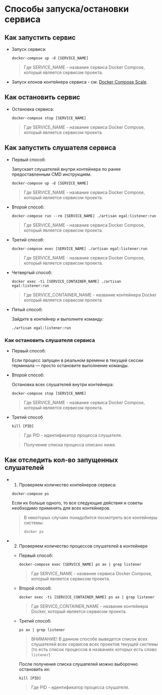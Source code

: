 # Способы запуска/остановки сервиса

## Как запустить сервис

* Запуск сервиса:

  ```shell
  docker-compose up -d [SERVICE_NAME]
  ```

  > Где SERVICE_NAME - название сервиса Docker Compose, который является сервисом проекта.
   
* Запуск клонов контейнера сервиса - см. [Docker Compose Scale](https://docs.docker.com/compose/reference/scale/).

## Как остановить сервис

* Остановка сервиса:

  ```shell
  docker-compose stop [SERVICE_NAME]
  ```

  > Где SERVICE_NAME - название сервиса Docker Compose, который является сервисом проекта.

## Как запустить слушателя сервиса

* Первый способ:

  Запускает слушателей внутри контейнера по ранее предоставленным CMD инструкциям.
  ```shell
  docker-compose up -d [SERVICE_NAME]
  ```

  > Где SERVICE_NAME - название сервиса Docker Compose, который является сервисом проекта.


* Второй способ:

  ```shell
  docker-compose run --rm [SERVICE_NAME] ./artisan egal:listener:run
  ```

  > Где SERVICE_NAME - название сервиса Docker Compose, который является сервисом проекта.

* Третий способ:

  ```shell
  docker-compose exec [SERVICE_NAME] ./artisan egal:listener:run
  ```

  > Где SERVICE_NAME - название сервиса Docker Compose, который является сервисом проекта.

* Четвертый способ:

  ```shell
  docker exec -ti [SERVICE_CONTAINER_NAME] ./artisan egal:listener:run
  ```

  > Где SERVICE_CONTAINER_NAME - название контейнера Docker который является сервисом проекта.
  
* Пятый способ:
  
  Зайдите в контейнер и выполните команду:
  ```shell
  ./artisan egal:listener:run
  ```

### Как остановить слушателя сервиса

* Первый способ:

  Если процесс запущен в реальном времени в текущей сессии терминала — просто остановите выполнение команды.

* Второй способ:

  Остановка всех слушателей внутри контейнера:
  ```shell
  docker-compose stop [SERVICE_NAME]
  ```

  > Где SERVICE_NAME - название сервиса Docker Compose, который является сервисом проекта.


* Третий способ

  ```shell
  kill [PID]
  ```

  > Где PID - идентификатор процесса слушателя.
  
  > Получение списка процесса описано ниже.

## Как отследить кол-во запущенных слушателей

* 1. Проверяем количество контейнеров сервиса:

    ```shell
    docker-compose ps
    ```
    
    Если их больше одного, то все следующие действия
    и советы необходимо применять для всех контейнеров.
    
    > В некоторых случаях понадобится посмотреть все контейнеры системы:
    > ```shell
    > docker ps
    > ```

* 2. Проверяем количество процессов слушателей в контейнере

  * Первый способ:
    
      ```shell
      docker-compose exec [SERVICE_NAME] ps ax | grep listener
      ```
  
    > Где SERVICE_NAME - название сервиса Docker Compose, который является сервисом проекта.

  * Второй способ:

    ```shell
    docker exec -ti [SERVICE_CONTAINER_NAME] ps ax | grep listener
    ```

    > Где SERVICE_CONTAINER_NAME - название контейнера Docker, который является сервисом проекта.

  * Третий способ:

    ```shell
    ps ax | grep listener
    ```

    > ВНИМАНИЕ! В данном способе выведется список 
    > всех слушателей всех сервисов всех проектов текущей системы (то есть список процессов в названиях которых есть слово `listener`)
  
    После получения списка слушателей можно выборочно остановить их:
  
    ```shell
    kill [PID]
    ```
  
    > Где PID - идентификатор процесса слушателя.

  
